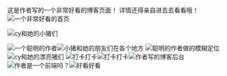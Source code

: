 这是作者写的一个非常好看的博客页面！
详情还得亲自进去去看看哦！
![一个非常好看的首页](https://qiqiaojudge.oss-cn-beijing.aliyuncs.com/file/QQ%E6%88%AA%E5%9B%BE20220314220107.png)

![cy和她的小猪们](https://qiqiaojudge.oss-cn-beijing.aliyuncs.com/file/2.png)

![一个聪明的作者](https://qiqiaojudge.oss-cn-beijing.aliyuncs.com/file/3.png)![小猪和她的朋友们在各个地方](https://qiqiaojudge.oss-cn-beijing.aliyuncs.com/file/4.png)
![聪明的作者做的模糊定位](https://qiqiaojudge.oss-cn-beijing.aliyuncs.com/file/5.png)
![cy和她的漂亮猪们](https://qiqiaojudge.oss-cn-beijing.aliyuncs.com/file/7.png)
![打卡打卡](https://qiqiaojudge.oss-cn-beijing.aliyuncs.com/file/8.png)![打卡打卡](https://qiqiaojudge.oss-cn-beijing.aliyuncs.com/file/9.png)![作者写的博客后台](https://qiqiaojudge.oss-cn-beijing.aliyuncs.com/file/10.png)
![作者是一个前端吗？](https://qiqiaojudge.oss-cn-beijing.aliyuncs.com/file/11.png)![好看好看](https://qiqiaojudge.oss-cn-beijing.aliyuncs.com/file/12.png)
